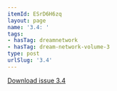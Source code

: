 ```yaml
---
itemId: ESrD6H6zq
layout: page
name: '3.4: '
tags:
- hasTag: dreamnetwork
- hasTag: dream-network-volume-3
type: post
urlSlug: '3.4'
---
```

<a href="../files/pdfs/Volume_3/3.4-The-Dream-Network_Volume-3_No-4.pdf" download="">Download issue 3.4</a>